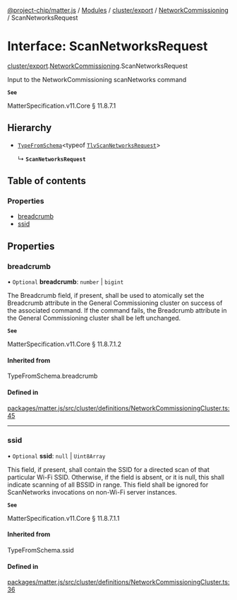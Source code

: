 [@project-chip/matter.js](../README.md) / [Modules](../modules.md) / [cluster/export](../modules/cluster_export.md) / [NetworkCommissioning](../modules/cluster_export.NetworkCommissioning.md) / ScanNetworksRequest

# Interface: ScanNetworksRequest

[cluster/export](../modules/cluster_export.md).[NetworkCommissioning](../modules/cluster_export.NetworkCommissioning.md).ScanNetworksRequest

Input to the NetworkCommissioning scanNetworks command

**`See`**

MatterSpecification.v11.Core § 11.8.7.1

## Hierarchy

- [`TypeFromSchema`](../modules/tlv_export.md#typefromschema)\<typeof [`TlvScanNetworksRequest`](../modules/cluster_export.NetworkCommissioning.md#tlvscannetworksrequest)\>

  ↳ **`ScanNetworksRequest`**

## Table of contents

### Properties

- [breadcrumb](cluster_export.NetworkCommissioning.ScanNetworksRequest.md#breadcrumb)
- [ssid](cluster_export.NetworkCommissioning.ScanNetworksRequest.md#ssid)

## Properties

### breadcrumb

• `Optional` **breadcrumb**: `number` \| `bigint`

The Breadcrumb field, if present, shall be used to atomically set the Breadcrumb attribute in the General
Commissioning cluster on success of the associated command. If the command fails, the Breadcrumb attribute
in the General Commissioning cluster shall be left unchanged.

**`See`**

MatterSpecification.v11.Core § 11.8.7.1.2

#### Inherited from

TypeFromSchema.breadcrumb

#### Defined in

[packages/matter.js/src/cluster/definitions/NetworkCommissioningCluster.ts:45](https://github.com/project-chip/matter.js/blob/2d9f2165d2672864fda3496a6d0d5f93597f82c6/packages/matter.js/src/cluster/definitions/NetworkCommissioningCluster.ts#L45)

___

### ssid

• `Optional` **ssid**: ``null`` \| `Uint8Array`

This field, if present, shall contain the SSID for a directed scan of that particular Wi-Fi SSID. Otherwise,
if the field is absent, or it is null, this shall indicate scanning of all BSSID in range. This field shall
be ignored for ScanNetworks invocations on non-Wi-Fi server instances.

**`See`**

MatterSpecification.v11.Core § 11.8.7.1.1

#### Inherited from

TypeFromSchema.ssid

#### Defined in

[packages/matter.js/src/cluster/definitions/NetworkCommissioningCluster.ts:36](https://github.com/project-chip/matter.js/blob/2d9f2165d2672864fda3496a6d0d5f93597f82c6/packages/matter.js/src/cluster/definitions/NetworkCommissioningCluster.ts#L36)
